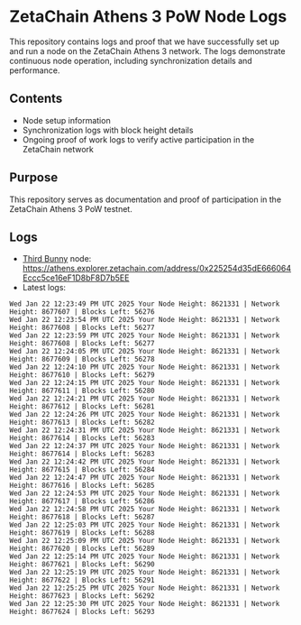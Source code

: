 # ZetaChain Athens 3 PoW Node Logs
This repository contains logs and proof that we have successfully set up and run a node on the ZetaChain Athens 3 network. The logs demonstrate continuous node operation, including synchronization details and performance.

## Contents
- Node setup information
- Synchronization logs with block height details
- Ongoing proof of work logs to verify active participation in the ZetaChain network

## Purpose
This repository serves as documentation and proof of participation in the ZetaChain Athens 3 PoW testnet.

## Logs

- [Third Bunny](https://thirdbunny.xyz/) node: https://athens.explorer.zetachain.com/address/0x225254d35dE666064Eccc5ce16eF1D8bF8D7b5EE
- Latest logs:
```
Wed Jan 22 12:23:49 PM UTC 2025 Your Node Height: 8621331 | Network Height: 8677607 | Blocks Left: 56276
Wed Jan 22 12:23:54 PM UTC 2025 Your Node Height: 8621331 | Network Height: 8677608 | Blocks Left: 56277
Wed Jan 22 12:23:59 PM UTC 2025 Your Node Height: 8621331 | Network Height: 8677608 | Blocks Left: 56277
Wed Jan 22 12:24:05 PM UTC 2025 Your Node Height: 8621331 | Network Height: 8677609 | Blocks Left: 56278
Wed Jan 22 12:24:10 PM UTC 2025 Your Node Height: 8621331 | Network Height: 8677610 | Blocks Left: 56279
Wed Jan 22 12:24:15 PM UTC 2025 Your Node Height: 8621331 | Network Height: 8677611 | Blocks Left: 56280
Wed Jan 22 12:24:21 PM UTC 2025 Your Node Height: 8621331 | Network Height: 8677612 | Blocks Left: 56281
Wed Jan 22 12:24:26 PM UTC 2025 Your Node Height: 8621331 | Network Height: 8677613 | Blocks Left: 56282
Wed Jan 22 12:24:31 PM UTC 2025 Your Node Height: 8621331 | Network Height: 8677614 | Blocks Left: 56283
Wed Jan 22 12:24:37 PM UTC 2025 Your Node Height: 8621331 | Network Height: 8677614 | Blocks Left: 56283
Wed Jan 22 12:24:42 PM UTC 2025 Your Node Height: 8621331 | Network Height: 8677615 | Blocks Left: 56284
Wed Jan 22 12:24:47 PM UTC 2025 Your Node Height: 8621331 | Network Height: 8677616 | Blocks Left: 56285
Wed Jan 22 12:24:53 PM UTC 2025 Your Node Height: 8621331 | Network Height: 8677617 | Blocks Left: 56286
Wed Jan 22 12:24:58 PM UTC 2025 Your Node Height: 8621331 | Network Height: 8677618 | Blocks Left: 56287
Wed Jan 22 12:25:03 PM UTC 2025 Your Node Height: 8621331 | Network Height: 8677619 | Blocks Left: 56288
Wed Jan 22 12:25:09 PM UTC 2025 Your Node Height: 8621331 | Network Height: 8677620 | Blocks Left: 56289
Wed Jan 22 12:25:14 PM UTC 2025 Your Node Height: 8621331 | Network Height: 8677621 | Blocks Left: 56290
Wed Jan 22 12:25:19 PM UTC 2025 Your Node Height: 8621331 | Network Height: 8677622 | Blocks Left: 56291
Wed Jan 22 12:25:25 PM UTC 2025 Your Node Height: 8621331 | Network Height: 8677623 | Blocks Left: 56292
Wed Jan 22 12:25:30 PM UTC 2025 Your Node Height: 8621331 | Network Height: 8677624 | Blocks Left: 56293
```
